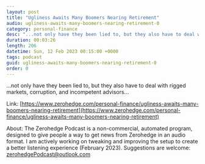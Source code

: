 ```yaml
---
layout: post
title: "Ugliness Awaits Many Boomers Nearing Retirement"
audio: ugliness-awaits-many-boomers-nearing-retirement-0
category: personal-finance
desc: "...not only have they been lied to, but they also have to deal with rigged markets, corruption, and incompetent advisors..."
duration: 00:03:26
length: 206
datetime: Sun, 12 Feb 2023 00:15:00 +0000
tags: podcast
guid: ugliness-awaits-many-boomers-nearing-retirement-0
order: 0
---
```

...not only have they been lied to, but they also have to deal with rigged markets, corruption, and incompetent advisors...

Link: [https://www.zerohedge.com/personal-finance/ugliness-awaits-many-boomers-nearing-retirement](https://www.zerohedge.com/personal-finance/ugliness-awaits-many-boomers-nearing-retirement)

About: The Zerohedge Podcast is a non-commercial, automated program, designed to give people a way to get news from Zerohedge in an audio format.  I am actively working on tweaking and improving the setup to create a better listening experience (February 2023).  Suggestions are welcome: [zerohedgePodcast@outlook.com](mailto:zerohedgePodcast@outlook.com)